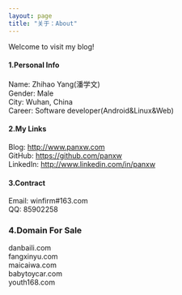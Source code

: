 ```yaml
---
layout: page
title: "关于：About"
---
```

Welcome to visit my blog!

#### 1.Personal Info
Name: Zhihao Yang(潘学文)  
Gender: Male  
City: Wuhan, China  
Career: Software developer(Android&Linux&Web)  

#### 2.My Links
Blog: <http://www.panxw.com>  
GitHub: <https://github.com/panxw>  
LinkedIn: <http://www.linkedin.com/in/panxw>  


#### 3.Contract
Email: winfirm#163.com  
QQ: 85902258  

### 4.Domain For Sale
danbaili.com  
fangxinyu.com  
maicaiwa.com  
babytoycar.com  
youth168.com  

